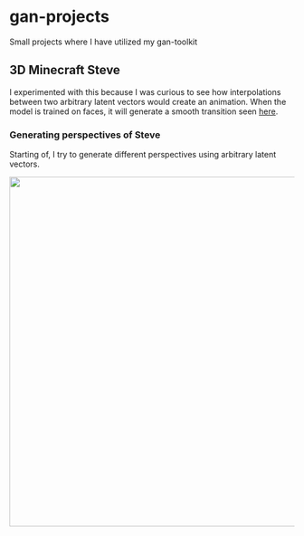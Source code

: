 # gan-projects

Small projects where I have utilized my gan-toolkit

## 3D Minecraft Steve

I experimented with this because I was curious to see how interpolations between two arbitrary latent vectors would create an animation. When the model is trained on faces, it will generate a smooth transition seen [here](https://miro.medium.com/max/960/0*dwtvGrRWRAUJuZm4.gif).

### Generating perspectives of Steve

Starting of, I try to generate different perspectives using arbitrary latent vectors.

<img src="" style="width: 618px; object-position: 0px 139px">
